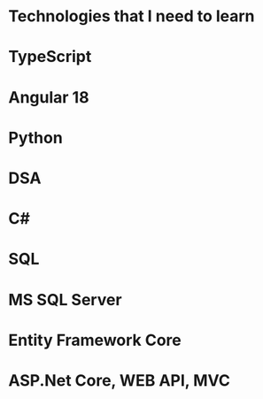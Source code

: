 # Technologies that I need to learn

# TypeScript
# Angular 18
# Python
# DSA
# C#
# SQL
# MS SQL Server
# Entity Framework Core
# ASP.Net Core, WEB API, MVC
